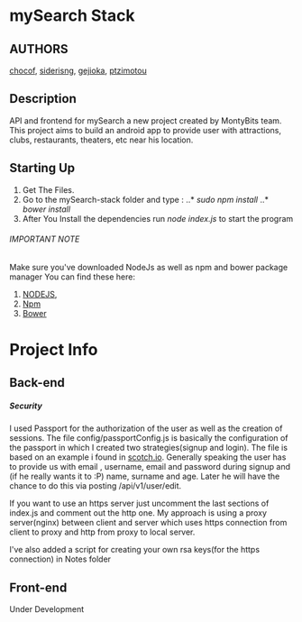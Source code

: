 # mySearch Stack

AUTHORS
-------
[chocof](https://github.com/chocof),
[siderisng](https://github.com/siderisng),
[gejioka](https://github.com/gejioka),
[ptzimotou](https://github.com/ptzimotou)

Description
-------
API and frontend for mySearch a new project created by MontyBits team. This project aims to build an android app to 
provide user with attractions, clubs, restaurants, theaters, etc near his location.

Starting Up
--------
1. Get The Files. 
2. Go to the mySearch-stack folder and type :
..* *sudo npm install*
..* *bower install* 
3. After You Install the dependencies run *node index.js* to start the program

###### IMPORTANT NOTE 

Make sure you've downloaded NodeJs as well as npm and bower package manager
You can find these here: 
1. [NODEJS](https://nodejs.org/),
2. [Npm](https://github.com/npm/npm)
3. [Bower](http://bower.io/)

Project Info
============

Back-end
-------

##### Security
I used Passport for the authorization of the user as well as the creation of sessions.
The file config/passportConfig.js is basically the configuration of the passport in which 
I created two strategies(signup and login). The file is based on an example i found in [scotch.io](https://scotch.io/tutorials/easy-node-authentication-linking-all-accounts-together).
 Generally speaking the user has to provide us with email , username, email and password during signup and 
 (if he really wants it to :P) name, surname and age. Later he will have the chance to do this via 
 posting /api/v1/user/edit. 

If you want to use an https server just uncomment the last sections of index.js and comment out the http one.
My approach is using a proxy server(nginx) between client and server which uses https connection from client to 
proxy and http from proxy to local server. 

I've also added a script for creating your own rsa keys(for the https connection) in Notes folder



Front-end
-------
Under Development
